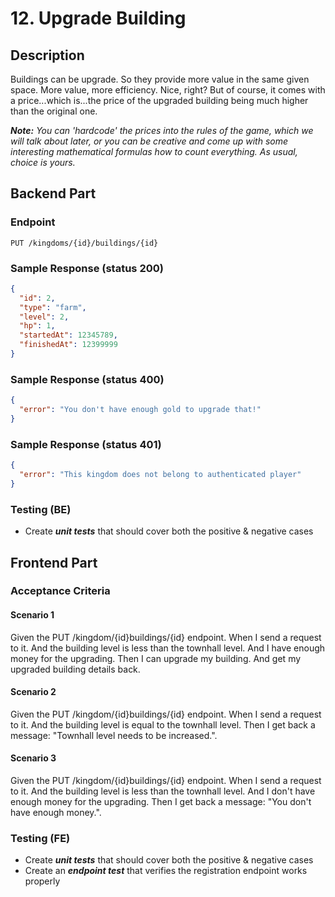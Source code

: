 # 12. Upgrade Building

## Description

Buildings can be upgrade. So they provide more value in the same given space.
More value, more efficiency. Nice, right? But of course, it comes with a
price...which is...the price of the upgraded building being much higher than the
original one.

***Note:** You can 'hardcode' the prices into the rules of the game, which we
will talk about later, or you can be creative and come up with some interesting
mathematical formulas how to count everything. As usual, choice is yours.*

## Backend Part

### Endpoint

`PUT /kingdoms/{id}/buildings/{id}`

### Sample Response (status 200)

```json
{
  "id": 2,
  "type": "farm",
  "level": 2,
  "hp": 1,
  "startedAt": 12345789,
  "finishedAt": 12399999
}
```

### Sample Response (status 400)

```json
{
  "error": "You don't have enough gold to upgrade that!"
}
```

### Sample Response (status 401)

```json
{
  "error": "This kingdom does not belong to authenticated player"
}
```

### Testing (BE)

- Create ***unit tests*** that should cover both the positive & negative cases

## Frontend Part

### Acceptance Criteria

#### Scenario 1

Given the PUT /kingdom/{id}buildings/{id} endpoint. When I send a request to it.
And the building level is less than the townhall level. And I have enough money
for the upgrading. Then I can upgrade my building. And get my upgraded building
details back.

#### Scenario 2

Given the PUT /kingdom/{id}buildings/{id} endpoint. When I send a request to it.
And the building level is equal to the townhall level. Then I get back a
message: "Townhall level needs to be increased.".

#### Scenario 3

Given the PUT /kingdom/{id}buildings/{id} endpoint. When I send a request to it.
And the building level is less than the townhall level. And I don't have enough
money for the upgrading. Then I get back a message: "You don't have enough
money.".

### Testing (FE)

- Create ***unit tests*** that should cover both the positive & negative cases
- Create an ***endpoint test*** that verifies the registration endpoint works
  properly
